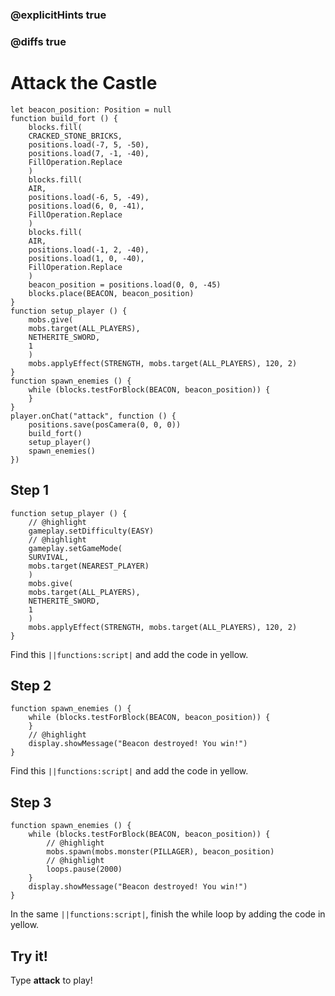 ### @explicitHints true

### @diffs true

# Attack the Castle

```template
let beacon_position: Position = null
function build_fort () {
    blocks.fill(
    CRACKED_STONE_BRICKS,
    positions.load(-7, 5, -50),
    positions.load(7, -1, -40),
    FillOperation.Replace
    )
    blocks.fill(
    AIR,
    positions.load(-6, 5, -49),
    positions.load(6, 0, -41),
    FillOperation.Replace
    )
    blocks.fill(
    AIR,
    positions.load(-1, 2, -40),
    positions.load(1, 0, -40),
    FillOperation.Replace
    )
    beacon_position = positions.load(0, 0, -45)
    blocks.place(BEACON, beacon_position)
}
function setup_player () {
    mobs.give(
    mobs.target(ALL_PLAYERS),
    NETHERITE_SWORD,
    1
    )
    mobs.applyEffect(STRENGTH, mobs.target(ALL_PLAYERS), 120, 2)
}
function spawn_enemies () {
    while (blocks.testForBlock(BEACON, beacon_position)) {
    }
}
player.onChat("attack", function () {
    positions.save(posCamera(0, 0, 0))
    build_fort()
    setup_player()
    spawn_enemies()
})
```

## Step 1

```blocks
function setup_player () {
    // @highlight
    gameplay.setDifficulty(EASY)
    // @highlight
    gameplay.setGameMode(
    SURVIVAL,
    mobs.target(NEAREST_PLAYER)
    )
    mobs.give(
    mobs.target(ALL_PLAYERS),
    NETHERITE_SWORD,
    1
    )
    mobs.applyEffect(STRENGTH, mobs.target(ALL_PLAYERS), 120, 2)
}
```

Find this ``||functions:script|`` and add the code in yellow.

## Step 2

```blocks
function spawn_enemies () {
    while (blocks.testForBlock(BEACON, beacon_position)) {
    }
    // @highlight
    display.showMessage("Beacon destroyed! You win!")
}
```

Find this ``||functions:script|`` and add the code in yellow.

## Step 3

```blocks
function spawn_enemies () {
    while (blocks.testForBlock(BEACON, beacon_position)) {
        // @highlight
        mobs.spawn(mobs.monster(PILLAGER), beacon_position)
        // @highlight
        loops.pause(2000)
    }
    display.showMessage("Beacon destroyed! You win!")
}
```

In the same ``||functions:script|``, finish the while loop by adding the code in yellow.

## Try it!

Type **attack** to play!